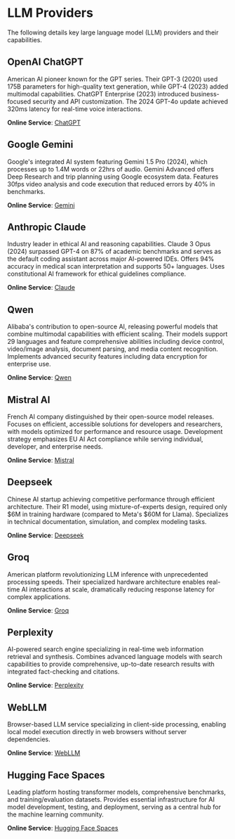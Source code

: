 # LLM Providers

The following details key large language model (LLM) providers and their capabilities.

## OpenAI ChatGPT
American AI pioneer known for the GPT series. Their GPT-3 (2020) used 175B parameters for high-quality text generation, while GPT-4 (2023) added multimodal capabilities. ChatGPT Enterprise (2023) introduced business-focused security and API customization. The 2024 GPT-4o update achieved 320ms latency for real-time voice interactions.

**Online Service**: [ChatGPT](https://chatgpt.com)

## Google Gemini
Google's integrated AI system featuring Gemini 1.5 Pro (2024), which processes up to 1.4M words or 22hrs of audio. Gemini Advanced offers Deep Research and trip planning using Google ecosystem data. Features 30fps video analysis and code execution that reduced errors by 40% in benchmarks.

**Online Service**: [Gemini](https://aistudio.google.com)

## Anthropic Claude
Industry leader in ethical AI and reasoning capabilities. Claude 3 Opus (2024) surpassed GPT-4 on 87% of academic benchmarks and serves as the default coding assistant across major AI-powered IDEs. Offers 94% accuracy in medical scan interpretation and supports 50+ languages. Uses constitutional AI framework for ethical guidelines compliance.

**Online Service**: [Claude](https://claude.ai/)

## Qwen
Alibaba's contribution to open-source AI, releasing powerful models that combine multimodal capabilities with efficient scaling. Their models support 29 languages and feature comprehensive abilities including device control, video/image analysis, document parsing, and media content recognition. Implements advanced security features including data encryption for enterprise use.

**Online Service**: [Qwen](https://chat.qwenlm.ai/)

## Mistral AI
French AI company distinguished by their open-source model releases. Focuses on efficient, accessible solutions for developers and researchers, with models optimized for performance and resource usage. Development strategy emphasizes EU AI Act compliance while serving individual, developer, and enterprise needs.

**Online Service**: [Mistral](https://chat.mistral.ai/)

## Deepseek
Chinese AI startup achieving competitive performance through efficient architecture. Their R1 model, using mixture-of-experts design, required only $6M in training hardware (compared to Meta's $60M for Llama). Specializes in technical documentation, simulation, and complex modeling tasks.

**Online Service**: [Deepseek](https://chat.deepseek.com)

## Groq
American platform revolutionizing LLM inference with unprecedented processing speeds. Their specialized hardware architecture enables real-time AI interactions at scale, dramatically reducing response latency for complex applications.

**Online Service**: [Groq](https://groq.com/)

## Perplexity
AI-powered search engine specializing in real-time web information retrieval and synthesis. Combines advanced language models with search capabilities to provide comprehensive, up-to-date research results with integrated fact-checking and citations.

**Online Service**: [Perplexity](https://www.perplexity.ai/)

## WebLLM
Browser-based LLM service specializing in client-side processing, enabling local model execution directly in web browsers without server dependencies.

**Online Service**: [WebLLM](https://chat.webllm.ai/)

## Hugging Face Spaces
Leading platform hosting transformer models, comprehensive benchmarks, and training/evaluation datasets. Provides essential infrastructure for AI model development, testing, and deployment, serving as a central hub for the machine learning community.

**Online Service**: [Hugging Face Spaces](https://huggingface.co/spaces)